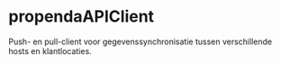 # propendaAPIClient
Push- en pull-client voor gegevenssynchronisatie tussen verschillende hosts en klantlocaties.
